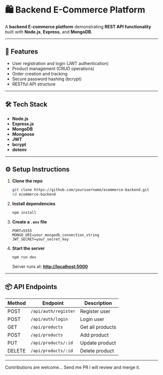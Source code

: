 # 🛍️ Backend E-Commerce Platform

A **backend E-commerce platform** demonstrating **REST API functionality** built with **Node.js**, **Express**, and **MongoDB**.

---

## 🚀 Features

* User registration and login (JWT authentication)
* Product management (CRUD operations)
* Order creation and tracking
* Secure password hashing (bcrypt)
* RESTful API structure

---

## 🛠️ Tech Stack

* **Node.js**
* **Express.js**
* **MongoDB**
* **Mongoose**
* **JWT**
* **bcrypt**
* **dotenv**

---

## ⚙️ Setup Instructions

1. **Clone the repo**

   ```bash
   git clone https://github.com/yourusername/ecommerce-backend.git
   cd ecommerce-backend
   ```

2. **Install dependencies**

   ```bash
   npm install
   ```

3. **Create a `.env` file**

   ```
   PORT=5555
   MONGO_URI=your_mongodb_connection_string
   JWT_SECRET=your_secret_key
   ```

4. **Start the server**

   ```bash
   npm run dev
   ```

   Server runs at: **[http://localhost:5000](http://localhost:5555)**

---

## 📦 API Endpoints

| Method | Endpoint             | Description      |
| ------ | -------------------- | ---------------- |
| POST   | `/api/auth/register` | Register user    |
| POST   | `/api/auth/login`    | Login user       |
| GET    | `/api/products`      | Get all products |
| POST   | `/api/products`      | Add product      |
| PUT    | `/api/products/:id`  | Update product   |
| DELETE | `/api/products/:id`  | Delete product   |

---
Contributions are welcome... Send me PR i will review and merge it.
